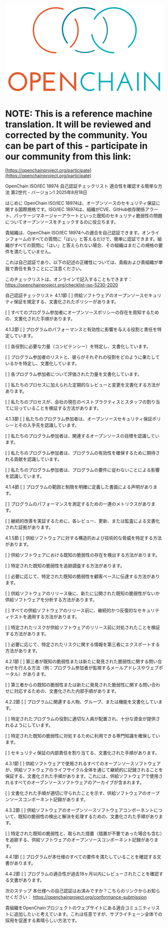 ![](./media/image1.png "OpenChain logo")

# NOTE: This is a reference machine translation. It will be reviewed and corrected by the community. You can be part of this - participate in our community from this link:
[https://openchainproject.org/participate](https://openchainproject.org/participate)

OpenChain ISO/IEC 18974 自己認証チェックリスト
適合性を確認する簡単な方法
第2世代 - バージョン1
2025年8月18日

はじめに
OpenChain ISO/IEC 18974は、オープンソースのセキュリティ保証に関する国際規格です。ISO/IEC 18974は、組織がCVE、GitHub依存関係アラート、パッケージマネージャーアラートといった既知のセキュリティ脆弱性の問題についてオープンソースをチェックするのに役立ちます。

貴組織は、OpenChain ISO/IEC 18974への適合を自己認証できます。オンラインフォームのすべての質問に「はい」と答えるだけで、簡単に認証できます。組織がすべての質問に「はい」と答えられない場合、その組織はまだこの規格の要件を満たしていません。

これは自己認証であり、以下の記述の正確性については、貴殿および貴組織が単独で責任を負うことにご注意ください。

このチェックリストは、オンラインで記入することもできます：
https://openchainproject.org/checklist-iso-5230-2020

自己認証チェックリスト
4.1.1節
[ ] 供給ソフトウェアのオープンソースセキュリティ保証を規定する、文書化されたポリシーがあります。

[ ] すべてのプログラム参加者にオープンソースポリシーの存在を周知するための、文書化された手順があります。

4.1.2節
[ ] プログラムのパフォーマンスと有効性に影響を与える役割と責任を特定しています。

[ ] 各役割に必要な力量（コンピテンシー）を特定し、文書化しています。

[ ] プログラム参加者のリストと、彼らがそれぞれの役割をどのように果たしているかを特定し、文書化しています。

[ ] 各プログラム参加者について評価された力量を文書化しています。

[ ] 私たちのプロセスに加えられた定期的なレビューと変更を文書化する方法があります。

[ ] 私たちのプロセスが、会社の現在のベストプラクティスとスタッフの割り当てに沿っていることを検証する方法があります。

4.1.3節
[ ] 私たちのプログラム参加者は、オープンソースセキュリティ保証ポリシーとその入手先を認識しています。

[ ] 私たちのプログラム参加者は、関連するオープンソースの目標を認識しています。

[ ] 私たちのプログラム参加者は、プログラムの有効性を確保するために期待される貢献を認識しています。

[ ] 私たちのプログラム参加者は、プログラムの要件に従わないことによる影響を認識しています。

4.1.4節
[ ] プログラムの範囲と制限を明確に定義した書面による声明があります。

[ ] プログラムのパフォーマンスを測定するための一連のメトリクスがあります。

[ ] 継続的改善を実証するために、各レビュー、更新、または監査による文書化された証拠があります。

4.1.5節
[ ] 供給ソフトウェアに対する構造的および技術的な脅威を特定する方法があります。

[ ] 供給ソフトウェアにおける既知の脆弱性の存在を検出する方法があります。

[ ] 特定された既知の脆弱性を追跡調査する方法があります。

[ ] 必要に応じて、特定された既知の脆弱性を顧客ベースに伝達する方法があります。

[ ] 供給ソフトウェアのリリース後に、新たに公開された既知の脆弱性がないか供給ソフトウェアを分析する方法があります。

[ ] すべての供給ソフトウェアのリリース前に、継続的かつ反復的なセキュリティテストを適用する方法があります。

[ ] 特定されたリスクが供給ソフトウェアのリリース前に対処されたことを検証する方法があります。

[ ] 必要に応じて、特定されたリスクに関する情報を第三者にエクスポートする方法があります。

4.2.1節
[ ] 第三者が既知の脆弱性または新たに発見された脆弱性に関する問い合わせを行える方法（例：プログラム参加者が監視するメールアドレスやウェブポータル）があります。

[ ] 第三者からの既知の脆弱性または新たに発見された脆弱性に関する問い合わせに対応するための、文書化された内部手順があります。

4.2.2節
[ ] プログラムに関連する人物、グループ、または機能を文書化しています。

[ ] 特定されたプログラムの役割に適切な人員が配置され、十分な資金が提供されるようにしています。

[ ] 特定された既知の脆弱性に対処するために利用できる専門知識を確保しています。

[ ] セキュリティ保証の内部責任を割り当てる、文書化された手順があります。

4.3.1節
[ ] 供給ソフトウェアで使用されるすべてのオープンソースソフトウェアが、供給ソフトウェアのライフサイクル全体を通じて継続的に記録されることを保証する、文書化された手順があります。これには、供給ソフトウェアで使用されるすべてのオープンソースソフトウェアのアーカイブが含まれます。

[ ] 文書化された手順が適切に守られたことを示す、供給ソフトウェアのオープンソースコンポーネント記録があります。

4.3.2節
[ ] 供給ソフトウェアのオープンソースソフトウェアコンポーネントについて、既知の脆弱性の検出と解決を処理するための、文書化された手順があります。

[ ] 特定された既知の脆弱性と、取られた措置（措置が不要であった場合も含む）を追跡する、供給ソフトウェアのオープンソースコンポーネント記録があります。

4.4.1節
[ ] プログラムが本仕様のすべての要件を満たしていることを確認する文書があります。

4.4.2節
[ ] プログラムの適合性が過去18ヶ月以内にレビューされたことを確認する文書があります。

次のステップ
本仕様への自己認証はお済みですか？こちらのリンクからお知らせください：
https://openchainproject.org/conformance-submission

貴組織をOpenChainプロジェクトのウェブサイトにある適合コミュニティリストに追加したいと考えています。これは任意ですが、サプライチェーン全体での採用を促進する素晴らしい方法です。
